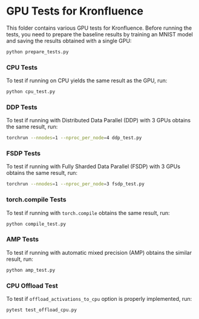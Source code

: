 # GPU Tests for Kronfluence

This folder contains various GPU tests for Kronfluence. Before running the tests, you need to prepare the 
baseline results by training an MNIST model and saving the results obtained with a single GPU:

```bash
python prepare_tests.py
```

### CPU Tests

To test if running on CPU yields the same result as the GPU, run:

```bash
python cpu_test.py
```

### DDP Tests

To test if running with Distributed Data Parallel (DDP) with 3 GPUs obtains the same result, run:

```bash
torchrun --nnodes=1 --nproc_per_node=4 ddp_test.py
```

### FSDP Tests

To test if running with Fully Sharded Data Parallel (FSDP) with 3 GPUs obtains the same result, run:

```bash
torchrun --nnodes=1 --nproc_per_node=3 fsdp_test.py
```

### torch.compile Tests

To test if running with `torch.compile` obtains the same result, run:

```bash
python compile_test.py
```

### AMP Tests

To test if running with automatic mixed precision (AMP) obtains the similar result, run:

```bash
python amp_test.py
```

### CPU Offload Test

To test if `offload_activations_to_cpu` option is properly implemented, run:

```bash
pytest test_offload_cpu.py
```